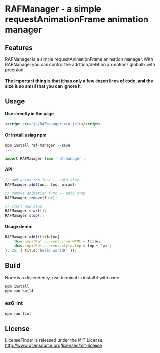 RAFManager - a simple requestAnimationFrame animation manager
======

## Features
RAFManager is a simple requestAnimationFrame animation manager.
With RAFManager you can control the addition/deletion animations globally with precision.

#### The important thing is that it has only a few dozen lines of code, and the size is so small that you can ignore it.

## Usage
#### Use directly in the page

```html
<script src="js/RAFManager.min.js"></script>
```

#### Or install using npm 

```javascript
npm install raf-manager --save 
...

import RAFManager from 'raf-manager';
```

#### API:
```javascript
// add animation func -- auto start
RAFManager.add(func, fps, param); 

// remove animation func -- auto stop
RAFManager.remove(func);

// start and stop
RAFManager.start();
RAFManager.stop();
```

#### Usage demo:
```javascript
RAFManager.add((title)=>{
    this.inputRef.current.innerHTML = title;
    this.inputRef.current.style.top = top + 'px';
}, 25, { title:'hello world!' }); 
```

## Build
Node is a dependency, use terminal to install it with npm:  

```javascript
npm install
npm run build
``` 

### es6 lint

```javascript
npm run lint
```

## License
LicenseFinder is released under the MIT License. http://www.opensource.org/licenses/mit-license
